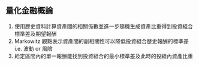 ## 量化金融概論

1. 使用歷史資料計算資產間的相關係數並進一步隨機生成資產比重得到投資組合標準差及期望報酬
2. Markowitz 觀點表示資產間的副相關性可以降低投資組合歷史報酬的標準差 i.e. 波動 or 風險
3. 給定區間內的單一報酬能找到投資組合的最小標準差及此時的投組內資產比重
